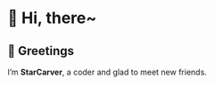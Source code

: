 # :wave: Hi, there~

## :star2: Greetings

I’m **StarCarver**, a coder and glad to meet new friends.
